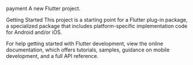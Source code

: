 payment
A new Flutter project.

Getting Started
This project is a starting point for a Flutter plug-in package,
a specialized package that includes platform-specific implementation code for Android and/or iOS.

For help getting started with Flutter development,
view the online documentation, which offers tutorials, samples, guidance on mobile development, and a full API reference.
